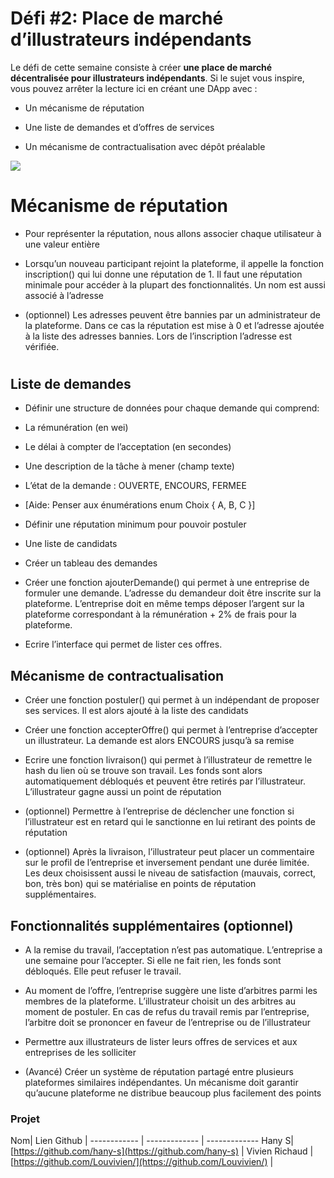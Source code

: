 # Défi #2: Place de marché d’illustrateurs indépendants

Le défi de cette semaine consiste à créer **une place de marché décentralisée pour illustrateurs indépendants**. Si le sujet vous inspire, vous pouvez arrêter la lecture ici en créant une  DApp avec :

-   Un mécanisme de réputation
    
-   Une liste de demandes et d’offres de services
    
-   Un mécanisme de contractualisation avec dépôt préalable

![](https://lh4.googleusercontent.com/DRPyaubiz-C3ZbMQLjWzVoO6Om2vW4YG1zALcWYemzcK57J85YeJiEukUY2YfEx-ImuK9JYpl0qrAkPEhmIQ9ZAmnP7Xz_4kkisiFJ0QB94V5sedJVNuzcgLPXEdhWTgEXtxsoTT)

# Mécanisme de réputation


-   Pour représenter la réputation, nous allons associer chaque utilisateur à une valeur entière
    
-   Lorsqu’un nouveau participant rejoint la plateforme, il appelle la fonction inscription() qui lui donne une réputation de 1. Il faut une réputation minimale pour accéder à la plupart des fonctionnalités. Un nom est aussi associé à l’adresse
    
-   (optionnel) Les adresses peuvent être bannies par un administrateur de la plateforme. Dans ce cas la réputation est mise à 0 et l’adresse ajoutée à la liste des adresses bannies. Lors de l’inscription l’adresse est vérifiée.
    

#

## Liste de demandes


-   Définir une structure de données pour chaque demande qui comprend:
    

-   La rémunération (en wei)
    
-   Le délai à compter de l’acceptation (en secondes)
    
-   Une description de la tâche à mener (champ texte)
    
-   L’état de la demande : OUVERTE, ENCOURS, FERMEE
    

-   [Aide: Penser aux énumérations enum Choix { A, B, C }]
    

-   Définir une réputation minimum pour pouvoir postuler
    
-   Une liste de candidats
    

-   Créer un tableau des demandes
    
-   Créer une fonction ajouterDemande() qui permet à une entreprise de formuler une demande. L’adresse du demandeur doit être inscrite sur la plateforme. L’entreprise doit en même temps déposer l’argent sur la plateforme correspondant à la rémunération + 2% de frais pour la plateforme.
    
-   Ecrire l’interface qui permet de lister ces offres.

## Mécanisme de contractualisation

-   Créer une fonction postuler() qui permet à un indépendant de proposer ses services. Il est alors ajouté à la liste des candidats
    
-   Créer une fonction accepterOffre() qui permet à l’entreprise d’accepter un illustrateur. La demande est alors ENCOURS jusqu’à sa remise
    
-   Ecrire une fonction livraison() qui permet à l’illustrateur de remettre le hash du lien où se trouve son travail. Les fonds sont alors automatiquement débloqués et peuvent être retirés par l’illustrateur. L’illustrateur gagne aussi un point de réputation
    
-   (optionnel) Permettre à l’entreprise de déclencher une fonction si l’illustrateur est en retard qui le sanctionne en lui retirant des points de réputation
    
-   (optionnel) Après la livraison, l’illustrateur peut placer un commentaire sur le profil de l’entreprise et inversement pendant une durée limitée. Les deux choisissent aussi le niveau de satisfaction (mauvais, correct, bon, très bon) qui se matérialise en points de réputation supplémentaires.

## Fonctionnalités supplémentaires (optionnel)


-   A la remise du travail, l’acceptation n’est pas automatique. L’entreprise a une semaine pour l’accepter. Si elle ne fait rien, les fonds sont débloqués. Elle peut refuser le travail.
    
-   Au moment de l’offre, l’entreprise suggère une liste d’arbitres parmi les membres de la plateforme. L’illustrateur choisit un des arbitres au moment de postuler. En cas de refus du travail remis par l’entreprise, l’arbitre doit se prononcer en faveur de l’entreprise ou de l’illustrateur
    
-   Permettre aux illustrateurs de lister leurs offres de services et aux entreprises de les solliciter
    
-   (Avancé) Créer un système de réputation partagé entre plusieurs plateformes similaires indépendantes. Un mécanisme doit garantir qu’aucune plateforme ne distribue beaucoup plus facilement des points

### Projet

Nom| Lien Github | 
------------ | ------------- | -------------
Hany S| [https://github.com/hany-s](https://github.com/hany-s) | 
Vivien Richaud | [https://github.com/Louvivien/](https://github.com/Louvivien/) | 

